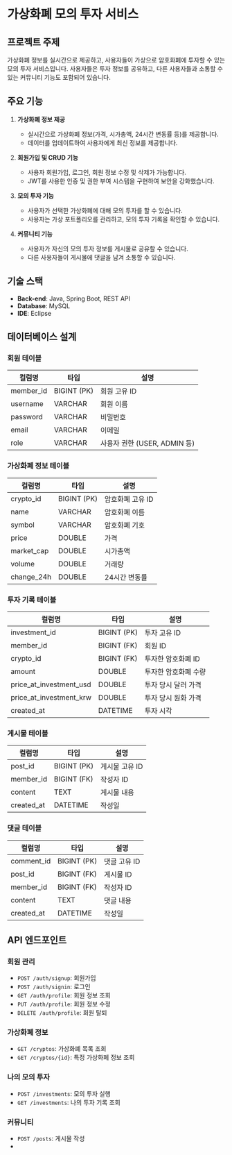 # 가상화폐 모의 투자 서비스

## 프로젝트 주제
가상화폐 정보를 실시간으로 제공하고, 사용자들이 가상으로 암호화폐에 투자할 수 있는 모의 투자 서비스입니다. 사용자들은 투자 정보를 공유하고, 다른 사용자들과 소통할 수 있는 커뮤니티 기능도 포함되어 있습니다.

## 주요 기능

1. **가상화폐 정보 제공**
   - 실시간으로 가상화폐 정보(가격, 시가총액, 24시간 변동률 등)를 제공합니다.
   - 데이터를 업데이트하여 사용자에게 최신 정보를 제공합니다.

2. **회원가입 및 CRUD 기능**
   - 사용자 회원가입, 로그인, 회원 정보 수정 및 삭제가 가능합니다.
   - JWT를 사용한 인증 및 권한 부여 시스템을 구현하여 보안을 강화했습니다.

3. **모의 투자 기능**
   - 사용자가 선택한 가상화폐에 대해 모의 투자를 할 수 있습니다.
   - 사용자는 가상 포트폴리오를 관리하고, 모의 투자 기록을 확인할 수 있습니다.

4. **커뮤니티 기능**
   - 사용자가 자신의 모의 투자 정보를 게시물로 공유할 수 있습니다.
   - 다른 사용자들이 게시물에 댓글을 남겨 소통할 수 있습니다.

## 기술 스택
- **Back-end**: Java, Spring Boot, REST API
- **Database**: MySQL
- **IDE**: Eclipse

## 데이터베이스 설계

### 회원 테이블
| 컬럼명         | 타입          | 설명                        |
| -------------- | ------------- | --------------------------- |
| member_id      | BIGINT (PK)   | 회원 고유 ID                |
| username       | VARCHAR       | 회원 이름                   |
| password       | VARCHAR       | 비밀번호                    |
| email          | VARCHAR       | 이메일                      |
| role           | VARCHAR       | 사용자 권한 (USER, ADMIN 등) |

### 가상화폐 정보 테이블
| 컬럼명          | 타입          | 설명                        |
| --------------- | ------------- | --------------------------- |
| crypto_id       | BIGINT (PK)   | 암호화폐 고유 ID            |
| name            | VARCHAR       | 암호화폐 이름               |
| symbol          | VARCHAR       | 암호화폐 기호               |
| price           | DOUBLE        | 가격                        |
| market_cap      | DOUBLE        | 시가총액                    |
| volume          | DOUBLE        | 거래량                      |
| change_24h      | DOUBLE        | 24시간 변동률               |

### 투자 기록 테이블
| 컬럼명                  | 타입          | 설명                        |
| ----------------------- | ------------- | --------------------------- |
| investment_id           | BIGINT (PK)   | 투자 고유 ID                |
| member_id               | BIGINT (FK)   | 회원 ID                     |
| crypto_id               | BIGINT (FK)   | 투자한 암호화폐 ID          |
| amount                  | DOUBLE        | 투자한 암호화폐 수량        |
| price_at_investment_usd  | DOUBLE        | 투자 당시 달러 가격         |
| price_at_investment_krw  | DOUBLE        | 투자 당시 원화 가격         |
| created_at              | DATETIME      | 투자 시각                   |

### 게시물 테이블
| 컬럼명         | 타입          | 설명                        |
| -------------- | ------------- | --------------------------- |
| post_id        | BIGINT (PK)   | 게시물 고유 ID              |
| member_id      | BIGINT (FK)   | 작성자 ID                   |
| content        | TEXT          | 게시물 내용                 |
| created_at     | DATETIME      | 작성일                      |

### 댓글 테이블
| 컬럼명         | 타입          | 설명                        |
| -------------- | ------------- | --------------------------- |
| comment_id     | BIGINT (PK)   | 댓글 고유 ID                |
| post_id        | BIGINT (FK)   | 게시물 ID                   |
| member_id      | BIGINT (FK)   | 작성자 ID                   |
| content        | TEXT          | 댓글 내용                   |
| created_at     | DATETIME      | 작성일                      |

## API 엔드포인트

### 회원 관리
- `POST /auth/signup`: 회원가입
- `POST /auth/signin`: 로그인
- `GET /auth/profile`: 회원 정보 조회
- `PUT /auth/profile`: 회원 정보 수정
- `DELETE /auth/profile`: 회원 탈퇴

### 가상화폐 정보
- `GET /cryptos`: 가상화폐 목록 조회
- `GET /cryptos/{id}`: 특정 가상화폐 정보 조회

### 나의 모의 투자
- `POST /investments`: 모의 투자 실행
- `GET /investments`: 나의 투자 기록 조회

### 커뮤니티
- `POST /posts`: 게시물 작성
-

